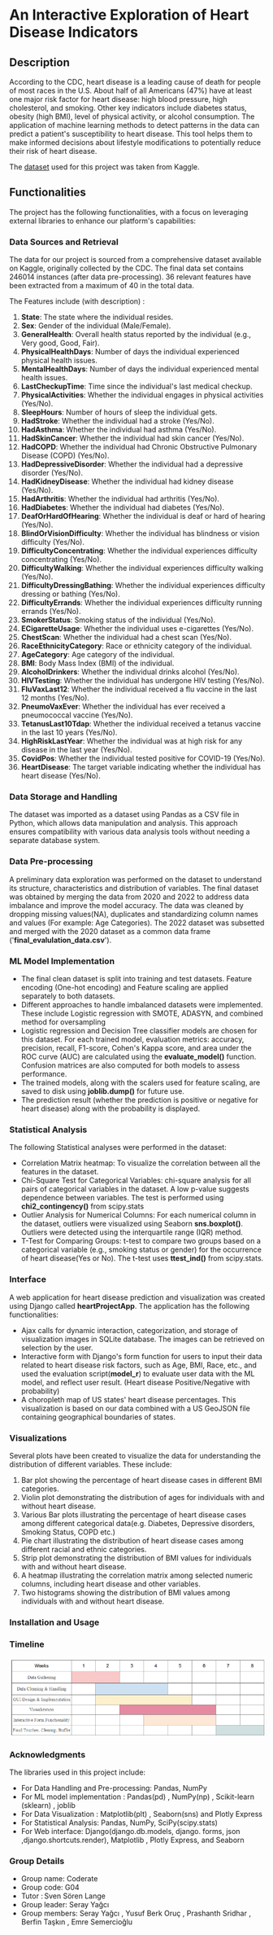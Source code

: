 # An Interactive Exploration of Heart Disease Indicators

## Description
According to the CDC, heart disease is a leading cause of death for people of most races in the U.S. About half of all Americans (47%) have at least one major risk factor for heart disease: high blood pressure, high cholesterol, and smoking. Other key indicators include diabetes status, obesity (high BMI), level of physical activity, or alcohol consumption. The application of machine learning methods to detect patterns in the data can predict a patient's susceptibility to heart disease. This tool helps them to make informed decisions about lifestyle modifications to potentially reduce their risk of heart disease.

The [dataset](https://www.kaggle.com/datasets/kamilpytlak/personal-key-indicators-of-heart-disease/data) used for this project was taken from Kaggle.




## Functionalities
The project has the following functionalities, with a focus on leveraging external libraries to enhance our platform's capabilities:

### Data Sources and Retrieval

The data for our project is sourced from a comprehensive dataset available on Kaggle, originally collected by the CDC.
The final data set  contains 246014 instances (after data pre-processing). 36 relevant features have been extracted from a maximum of 40 in the total data.

The Features include (with description) :
1. **State**: The state where the individual resides.
2. **Sex**: Gender of the individual (Male/Female).
3. **GeneralHealth**: Overall health status reported by the individual (e.g., Very good, Good, Fair).
4. **PhysicalHealthDays**: Number of days the individual experienced physical health issues.
5. **MentalHealthDays**: Number of days the individual experienced mental health issues.
6. **LastCheckupTime**: Time since the individual's last medical checkup.
7. **PhysicalActivities**: Whether the individual engages in physical activities (Yes/No).
8. **SleepHours**: Number of hours of sleep the individual gets.
9. **HadStroke**: Whether the individual had a stroke (Yes/No).
10. **HadAsthma**: Whether the individual had asthma (Yes/No).
11. **HadSkinCancer**: Whether the individual had skin cancer (Yes/No).
12. **HadCOPD**: Whether the individual had Chronic Obstructive Pulmonary Disease (COPD) (Yes/No).
13. **HadDepressiveDisorder**: Whether the individual had a depressive disorder (Yes/No).
14. **HadKidneyDisease**: Whether the individual had kidney disease (Yes/No).
15. **HadArthritis**: Whether the individual had arthritis (Yes/No).
16. **HadDiabetes**: Whether the individual had diabetes (Yes/No).
17. **DeafOrHardOfHearing**: Whether the individual is deaf or hard of hearing (Yes/No).
18. **BlindOrVisionDifficulty**: Whether the individual has blindness or vision difficulty (Yes/No).
19. **DifficultyConcentrating**: Whether the individual experiences difficulty concentrating (Yes/No).
20. **DifficultyWalking**: Whether the individual experiences difficulty walking (Yes/No).
21. **DifficultyDressingBathing**: Whether the individual experiences difficulty dressing or bathing (Yes/No).
22. **DifficultyErrands**: Whether the individual experiences difficulty running errands (Yes/No).
23. **SmokerStatus**: Smoking status of the individual (Yes/No).
24. **ECigaretteUsage**: Whether the individual uses e-cigarettes (Yes/No).
25. **ChestScan**: Whether the individual had a chest scan (Yes/No).
26. **RaceEthnicityCategory**: Race or ethnicity category of the individual.
27. **AgeCategory**: Age category of the individual.
28. **BMI**: Body Mass Index (BMI) of the individual.
29. **AlcoholDrinkers**: Whether the individual drinks alcohol (Yes/No).
30. **HIVTesting**: Whether the individual has undergone HIV testing (Yes/No).
31. **FluVaxLast12**: Whether the individual received a flu vaccine in the last 12 months (Yes/No).
32. **PneumoVaxEver**: Whether the individual has ever received a pneumococcal vaccine (Yes/No).
33. **TetanusLast10Tdap**: Whether the individual received a tetanus vaccine in the last 10 years (Yes/No).
34. **HighRiskLastYear**: Whether the individual was at high risk for any disease in the last year (Yes/No).
35. **CovidPos**: Whether the individual tested positive for COVID-19 (Yes/No).
36. **HeartDisease**: The target variable indicating whether the individual has heart disease (Yes/No).

### Data Storage and Handling

The dataset was imported as a dataset using Pandas as a CSV file in Python, which allows data manipulation and analysis. This approach ensures compatibility with various data analysis tools without needing a separate database system.

### Data Pre-processing
A preliminary data exploration was performed on the dataset  to understand its structure, characteristics and distribution of variables. The final dataset was obtained by merging the data from 2020 and 2022 to address data imbalance and improve the model accuracy. The data was cleaned by dropping missing values(NA), duplicates and standardizing column names and values (For example: Age Categories). The 2022 dataset was subsetted and merged with the 2020 dataset as a common data frame ('**final_evalulation_data.csv**').

### ML Model Implementation
- The final clean dataset is split into training and test datasets. Feature encoding (One-hot encoding) and Feature scaling are applied separately to both datasets.
- Different approaches to handle imbalanced datasets were implemented. These include Logistic regression with SMOTE, ADASYN,  and combined method for oversampling
- Logistic regression and Decision Tree classifier models are chosen for this dataset. For each trained model, evaluation metrics:  accuracy, precision, recall, F1-score, Cohen's Kappa score, and area under the ROC curve (AUC) are calculated using the **evaluate_model()** function. Confusion matrices are also computed for both models to assess performance.
- The trained models, along with the scalers used for feature scaling, are saved to disk using **joblib.dump()** for future use.
- The prediction result (whether the prediction is positive or negative for heart disease) along with the probability is displayed.
   
### Statistical Analysis
The following Statistical analyses were performed in the dataset:
- Correlation Matrix heatmap:  To visualize the correlation between all the features in the dataset.
- Chi-Square Test for Categorical Variables: chi-square analysis for all pairs of categorical variables in the dataset. A low p-value suggests  dependence between variables. The test is performed using **chi2_contingency()** from scipy.stats
- Outlier Analysis for Numerical Columns: For each numerical column in the dataset, outliers were visualized using Seaborn **sns.boxplot()**. Outliers were detected using the interquartile range (IQR) method.
- T-Test for Comparing Groups: t-test to compare two groups based on a categorical variable (e.g., smoking status or gender) for the occurrence of heart disease(Yes or No).  The t-test uses **ttest_ind()** from scipy.stats.

### Interface
A web application for heart disease prediction and visualization was created using Django called **heartProjectApp**. The application has the following functionalities: 
- Ajax calls for dynamic interaction, categorization, and storage of visualization images in SQLite database. The images can be retrieved on selection by the user.
- Interactive form with Django's form function for users to input their data related to heart disease risk factors, such as Age, BMI, Race, etc., and used the evaluation script(**model_r**) to evaluate user data with the ML model, and reflect user result. (Heart disease Positive/Negative with probability)
- A choropleth map of US states' heart disease percentages. This visualization is based on our data combined with a US GeoJSON file containing geographical boundaries of states.

### Visualizations
Several plots have been created to visualize the data for understanding the distribution of different variables. These include: 
1. Bar plot showing the percentage of heart disease cases in different BMI categories.
2. Violin plot demonstrating the distribution of ages for individuals with and without heart disease.
3. Various Bar plots illustrating the percentage of heart disease cases among different categorical data(e.g. Diabetes, Depressive disorders, Smoking Status, COPD etc.)
4. Pie chart illustrating the distribution of heart disease cases among different racial and ethnic categories.
5. Strip plot demonstrating the distribution of BMI values for individuals with and without heart disease.
6. A heatmap illustrating the correlation matrix among selected numeric columns, including heart disease and other variables.
7. Two histograms showing the distribution of BMI values among individuals with and without heart disease.

### Installation and Usage


### Timeline
![The following is our timeline for the project](https://github.com/serayyagci1/coderate/blob/front-end/project_timeline.png?raw=true)

### Acknowledgments
The libraries used in this project include: 
- For Data Handling and Pre-processing: Pandas, NumPy
- For ML model implementation : Pandas(pd) , NumPy(np) , Scikit-learn (sklearn) , joblib
- For Data Visualization : Matplotlib(plt) , Seaborn(sns) and Plotly Express
- For Statistical Analysis: Pandas, NumPy, SciPy(scipy.stats)
- For Web interface: Django(django.db.models, django. forms, json ,django.shortcuts.render), Matplotlib , Plotly Express, and Seaborn
  

### Group Details
- Group name: Coderate
- Group code: G04
- Tutor : Sven Sören Lange
- Group leader: Seray Yağcı
- Group members: Seray Yağcı , Yusuf Berk Oruç , Prashanth Sridhar ,  Berfin Taşkın , Emre Semercioğlu






   

   
